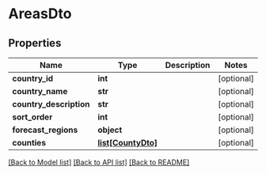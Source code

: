 # AreasDto

## Properties
Name | Type | Description | Notes
------------ | ------------- | ------------- | -------------
**country_id** | **int** |  | [optional] 
**country_name** | **str** |  | [optional] 
**country_description** | **str** |  | [optional] 
**sort_order** | **int** |  | [optional] 
**forecast_regions** | **object** |  | [optional] 
**counties** | [**list[CountyDto]**](CountyDto.md) |  | [optional] 

[[Back to Model list]](../README.md#documentation-for-models) [[Back to API list]](../README.md#documentation-for-api-endpoints) [[Back to README]](../README.md)

